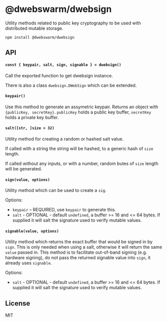 # @dwebswarm/dwebsign

Utility methods related to public key cryptography to be used with distributed mutable storage.

```
npm install @dwebswarm/dwebsign
```

## API

#### `const { keypair, salt, sign, signable } = dwebsign()`

Call the exported function to get dwebsign instance.

There is also a class `dwebsign.DWebSign` which can be
extended.

#### `keypair()`

Use this method to generate an assymetric keypair.
Returns an object with `{publicKey, secretKey}`. `publicKey` holds a public key buffer, `secretKey` holds a private key buffer.

#### `salt([str, ]size = 32)`

Utility method for creating a random or hashed salt value.

If called with a string the string will be hashed, to a
generic hash of `size` length.

If called without any inputs, or with a number, random 
butes of `size` length will be generated.

#### `sign(value, options)`

Utility method which can be used to create a `sig`.

Options:

* `keypair` – REQUIRED, use `keypair` to generate this.
* `salt` - OPTIONAL - default `undefined`, a buffer >= 16 and <= 64 bytes. If supplied it will salt the signature used to verify mutable values.

#### `signable(value, options)`

Utility method which returns the exact buffer that would be signed in by `sign`. This is only needed when using a salt, otherwise it will return the same `value` passed in. This method is to facilitate out-of-band signing (e.g. hardware signing), do not pass the returned signable value into `sign`, it already uses `signable`.

Options:

* `salt` - OPTIONAL - default `undefined`, a buffer >= 16 and <= 64 bytes. If supplied it will salt the signature used to verify mutable values.

## License

MIT
